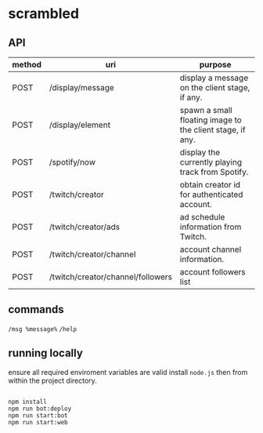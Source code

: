 # scrambled

## API

| method | uri                               | purpose                                                   |
| ------ | --------------------------------- | --------------------------------------------------------- |
| POST   | /display/message                  | display a message on the client stage, if any.            |
| POST   | /display/element                  | spawn a small floating image to the client stage, if any. |
| POST   | /spotify/now                      | display the currently playing track from Spotify.         |
| POST   | /twitch/creator                   | obtain creator id for authenticated account.              |
| POST   | /twitch/creator/ads               | ad schedule information from Twitch.                      |
| POST   | /twitch/creator/channel           | account channel information.                              |
| POST   | /twitch/creator/channel/followers | account followers list                                    |

## commands

`/msg %message%`
`/help`

## running locally

ensure all required enviroment variables are valid install `node.js` then from within the project directory.

```shell

npm install
npm run bot:deploy
npm run start:bot
npm run start:web

```
